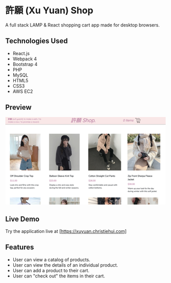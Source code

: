 # 許願 (Xu Yuan) Shop

A full stack LAMP & React shopping cart app made for desktop browsers.

## Technologies Used

- React.js
- Webpack 4
- Bootstrap 4
- PHP
- MySQL
- HTML5
- CSS3
- AWS EC2

## Preview

![Xuyuan Shop](server/public/images/xuyuanshop.png)

## Live Demo

Try the application live at [https://xuyuan.christiehui.com]

## Features

- User can view a catalog of products.
- User can view the details of an individual product.
- User can add a product to their cart.
- User can "check out" the items in their cart.
